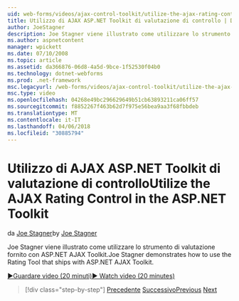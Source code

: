 ```yaml
---
uid: web-forms/videos/ajax-control-toolkit/utilize-the-ajax-rating-control-in-the-aspnet-toolkit
title: Utilizzo di AJAX ASP.NET Toolkit di valutazione di controllo | Documenti Microsoft
author: JoeStagner
description: Joe Stagner viene illustrato come utilizzare lo strumento di valutazione fornito con ASP.NET AJAX Toolkit.
ms.author: aspnetcontent
manager: wpickett
ms.date: 07/10/2008
ms.topic: article
ms.assetid: da366876-06d8-4a5d-9bce-1f52530f04b0
ms.technology: dotnet-webforms
ms.prod: .net-framework
msc.legacyurl: /web-forms/videos/ajax-control-toolkit/utilize-the-ajax-rating-control-in-the-aspnet-toolkit
msc.type: video
ms.openlocfilehash: 04268e49bc296629649b51cb63893211ca06ff57
ms.sourcegitcommit: f8852267f463b62d7f975e56bea9aa3f68fbbdeb
ms.translationtype: MT
ms.contentlocale: it-IT
ms.lasthandoff: 04/06/2018
ms.locfileid: "30885794"
---
```

<a name="utilize-the-ajax-rating-control-in-the-aspnet-toolkit"></a><span data-ttu-id="3b33e-103">Utilizzo di AJAX ASP.NET Toolkit di valutazione di controllo</span><span class="sxs-lookup"><span data-stu-id="3b33e-103">Utilize the AJAX Rating Control in the ASP.NET Toolkit</span></span>
====================
<span data-ttu-id="3b33e-104">da [Joe Stagner](https://github.com/JoeStagner)</span><span class="sxs-lookup"><span data-stu-id="3b33e-104">by [Joe Stagner](https://github.com/JoeStagner)</span></span>

<span data-ttu-id="3b33e-105">Joe Stagner viene illustrato come utilizzare lo strumento di valutazione fornito con ASP.NET AJAX Toolkit.</span><span class="sxs-lookup"><span data-stu-id="3b33e-105">Joe Stagner demonstrates how to use the Rating Tool that ships with ASP.NET AJAX Toolkit.</span></span>

[<span data-ttu-id="3b33e-106">&#9654;Guardare video (20 minuti)</span><span class="sxs-lookup"><span data-stu-id="3b33e-106">&#9654; Watch video (20 minutes)</span></span>](https://channel9.msdn.com/Blogs/ASP-NET-Site-Videos/utilize-the-ajax-rating-control-in-the-aspnet-toolkit)

> [!div class="step-by-step"]
> <span data-ttu-id="3b33e-107">[Precedente](how-do-i-the-ajax-toolkit-reorder-control.md)
> [Successivo](control-extenders.md)</span><span class="sxs-lookup"><span data-stu-id="3b33e-107">[Previous](how-do-i-the-ajax-toolkit-reorder-control.md)
[Next](control-extenders.md)</span></span>
